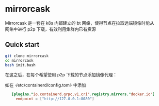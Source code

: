 # mirrorcask

Mirrorcask 是一套在 k8s 内部建立的 bt 网络，使得节点在拉取远端镜像时能从网络中进行 p2p 下载，有效利用集群内已有资源

## Quick start

```bash
git clone mirrorcask
cd mirrorcask
bash init.bash
```

在这之后，在每个希望使用 p2p 下载的节点添加镜像代理：

如在 ·/etc/containerd/config.toml· 中添加

```toml
   [plugins."io.containerd.grpc.v1.cri".registry.mirrors."docker.io"]
     endpoint = ["http://127.0.0.1:8080"]
```